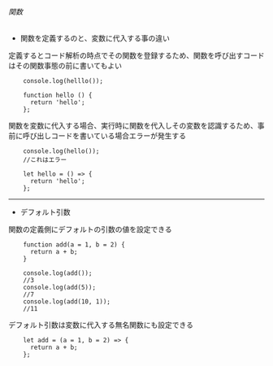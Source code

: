 ###### 関数

- 関数を定義するのと、変数に代入する事の違い

定義するとコード解析の時点でその関数を登録するため、関数を呼び出すコードはその関数事態の前に書いてもよい  

        console.log(helllo());

        function hello () {
          return 'hello';
        };


関数を変数に代入する場合、実行時に関数を代入しその変数を認識するため、事前に呼び出しコードを書いている場合エラーが発生する  

        console.log(hello());
        //これはエラー

        let hello = () => {
          return 'hello';
        };


---

- デフォルト引数

関数の定義側にデフォルトの引数の値を設定できる

        function add(a = 1, b = 2) {
          return a + b;
        }

        console.log(add());
        //3
        console.log(add(5));
        //7
        console.log(add(10, 1));
        //11


デフォルト引数は変数に代入する無名関数にも設定できる

        let add = (a = 1, b = 2) => {
          return a + b;
        };
